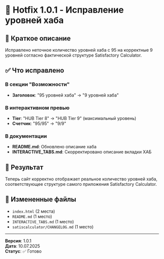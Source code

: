 # 🔧 Hotfix 1.0.1 - Исправление уровней хаба

## 📝 Краткое описание
Исправлено неточное количество уровней хаба с 95 на корректные 9 уровней согласно фактической структуре Satisfactory Calculator.

## ✅ Что исправлено

### В секции "Возможности"
- **Заголовок**: "95 уровней хаба" → "9 уровней хаба"

### В интерактивном превью
- **Tier**: "HUB Tier 8" → "HUB Tier 9" (максимальный уровень)
- **Счетчик**: "95/95" → "9/9"

### В документации
- **README.md**: Обновлено описание хаба
- **INTERACTIVE_TABS.md**: Скорректировано описание вкладки ХАБ

## 🎯 Результат
Теперь сайт корректно отображает реальное количество уровней хаба, соответствующее структуре самого приложения Satisfactory Calculator.

## 📁 Измененные файлы
- `index.html` (2 места)
- `README.md` (1 место)
- `INTERACTIVE_TABS.md` (1 место)
- `satiscalculator/CHANGELOG.md` (1 место)

---

**Версия**: 1.0.1  
**Дата**: 10.07.2025  
**Статус**: ✅ Готово 